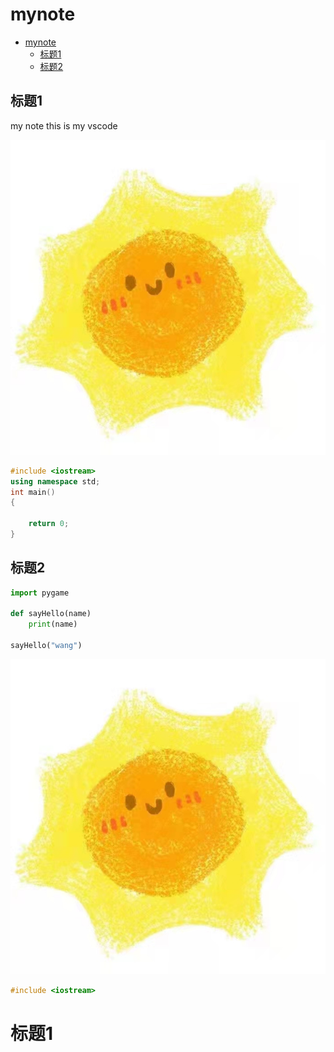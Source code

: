 # mynote

- [mynote](#mynote)
  - [标题1](#标题1)
  - [标题2](#标题2)

## 标题1

my note
this is my vscode

![这是图片](./assests/temp.jpg)

```c++
#include <iostream>
using namespace std;
int main()
{

    return 0;
}
```

## 标题2

```python
import pygame

def sayHello(name)
    print(name)

sayHello("wang")

```

![images](/assests/temp.jpg)


```c++
#include <iostream>

```


# 标题1
